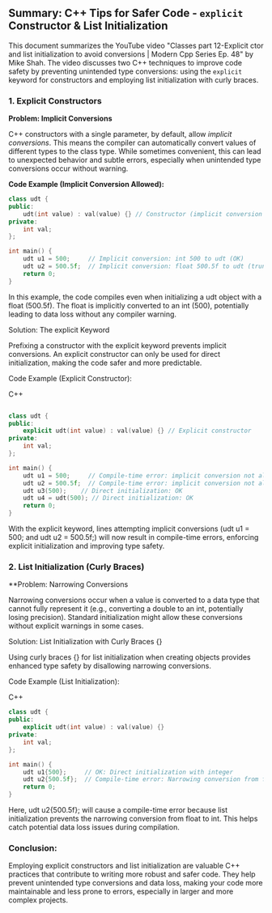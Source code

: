 ## Summary: C++ Tips for Safer Code - `explicit` Constructor & List Initialization

This document summarizes the YouTube video "Classes part 12-Explicit ctor and list initialization to avoid conversions | Modern Cpp Series Ep. 48" by Mike Shah. The video discusses two C++ techniques to improve code safety by preventing unintended type conversions: using the `explicit` keyword for constructors and employing list initialization with curly braces.

### 1\. Explicit Constructors

**Problem: Implicit Conversions**

C++ constructors with a single parameter, by default, allow *implicit conversions*. This means the compiler can automatically convert values of different types to the class type. While sometimes convenient, this can lead to unexpected behavior and subtle errors, especially when unintended type conversions occur without warning.

**Code Example (Implicit Conversion Allowed):**

```cpp
class udt {
public:
    udt(int value) : val(value) {} // Constructor (implicit conversion allowed)
private:
    int val;
};

int main() {
    udt u1 = 500;     // Implicit conversion: int 500 to udt (OK)
    udt u2 = 500.5f;  // Implicit conversion: float 500.5f to udt (truncated to 500 - Potential Data Loss!)
    return 0;
}
```

In this example, the code compiles even when initializing a udt object with a float (500.5f). The float is implicitly converted to an int (500), potentially leading to data loss without any compiler warning.

Solution: The explicit Keyword

Prefixing a constructor with the explicit keyword prevents implicit conversions. An explicit constructor can only be used for direct initialization, making the code safer and more predictable.

Code Example (Explicit Constructor):

C++

```cpp

class udt {
public:
    explicit udt(int value) : val(value) {} // Explicit constructor
private:
    int val;
};

int main() {
    udt u1 = 500;     // Compile-time error: implicit conversion not allowed
    udt u2 = 500.5f;  // Compile-time error: implicit conversion not allowed
    udt u3(500);    // Direct initialization: OK
    udt u4 = udt(500); // Direct initialization: OK
    return 0;
}
```

With the explicit keyword, lines attempting implicit conversions (udt u1 = 500; and udt u2 = 500.5f;) will now result in compile-time errors, enforcing explicit initialization and improving type safety.

### 2\. List Initialization (Curly Braces)

**Problem: Narrowing Conversions

Narrowing conversions occur when a value is converted to a data type that cannot fully represent it (e.g., converting a double to an int, potentially losing precision).  Standard initialization might allow these conversions without explicit warnings in some cases.

Solution: List Initialization with Curly Braces {}

Using curly braces {} for list initialization when creating objects provides enhanced type safety by disallowing narrowing conversions.

Code Example (List Initialization):

C++

```cpp
class udt {
public:
    explicit udt(int value) : val(value) {}
private:
    int val;
};

int main() {
    udt u1{500};     // OK: Direct initialization with integer
    udt u2{500.5f};  // Compile-time error: Narrowing conversion from float to int - Prevents Data Loss!
    return 0;
}
```
Here, udt u2{500.5f}; will cause a compile-time error because list initialization prevents the narrowing conversion from float to int. This helps catch potential data loss issues during compilation.

### Conclusion:

Employing explicit constructors and list initialization are valuable C++ practices that contribute to writing more robust and safer code. They help prevent unintended type conversions and data loss, making your code more maintainable and less prone to errors, especially in larger and more complex projects.

